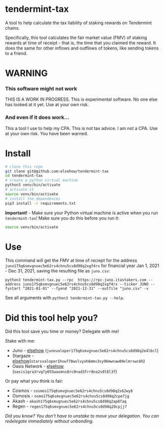 # tendermint-tax

A tool to help calculate the tax liability of staking rewards on Tendermint chains.

Specifically, this tool calculates the fair market value (FMV) of staking
rewards at time of receipt - that is, the time that you claimed the reward. It
does the same for other inflows and outflows of tokens, like sending tokens to a
friend.

# WARNING

### This software might not work

THIS IS A WORK IN PROGRESS. This is experimental software. No one else has looked at it yet. Use at your own risk.

### And even if it does work...

This a tool I use to help my CPA.
This is not tax advice. I am not a CPA.
Use at your own risk.
You have been warned.

# Install

``` sh
# clone this repo
git clone git@github.com:elsehow/tendermint-tax
cd tendermint-tax
# create a python virtual machine
python3 venv/bin/activate
# activate it
source venv/bin/activate
# install the dependences
pip3 install -r requirements.txt
```

**Important!** - Make sure your Python virtual machine is active when you run `tendermint-tax`! Make sure you do this before you run it:

``` sh
source venv/bin/activate
```

# Use


This command will get the FMV at time of reciept for
the address `juno175q6smvgnuec5e62rs4chnu5cs8d98q2xgf4rx`
for financial year Jan 1, 2021 - Dec 31, 2021, saving the resulting file as `juno.csv`:

```
python3 tendermint-tax.py --rpc  https://rpc-juno.itastakers.com --address juno175q6smvgnuec5e62rs4chnu5cs8d98q2xgf4rx --ticker JUNO --fystart "2021-01-01" --fyend "2021-12-31" --outfile "juno.csv" -v
```

See all arguments with `python3 tendermint-tax.py --help`.

# Did this tool help you?

Did this tool save you time or money? Delegate with me!

Stake with me:

- Juno -  [elsehow](https://www.mintscan.io/juno/validators/junovaloper175q6smvgnuec5e62rs4chnu5cs8d98q2e4l6cl) (`junovaloper175q6smvgnuec5e62rs4chnu5cs8d98q2e4l6cl`)
- Stargaze - [elsehow](https://www.mintscan.io/stargaze/validators/starsvaloper1hvw778wslvyxh6mmv3sy96mwnaw80elmrswc6h)(`starsvaloper1hvw778wslvyxh6mmv3sy96mwnaw80elmrswc6h`)
- Oasis Network - [elsehow](https://www.oasisscan.com/validators/detail/oasis1qra3rvq7y055waxmnx8rc0nad3frr8na2s9l8l3f) (`oasis1qra3rvq7y055waxmnx8rc0nad3frr8na2s9l8l3f`)

Or pay what you think is fair:

- Cosmos - `cosmos175q6smvgnuec5e62rs4chnu5cs8d98q2s62wy6`
- Osmosis - `osmo175q6smvgnuec5e62rs4chnu5cs8d98q2cpe7jg`
- Akash -  `akash175q6smvgnuec5e62rs4chnu5cs8d98q2ap8faq`
- Regen - `regen175q6smvgnuec5e62rs4chnu5cs8d98q20cpjj7`

*Did you know? You don't have to unstake to move your delegation. You can redelegate immediately without unbonding.*
